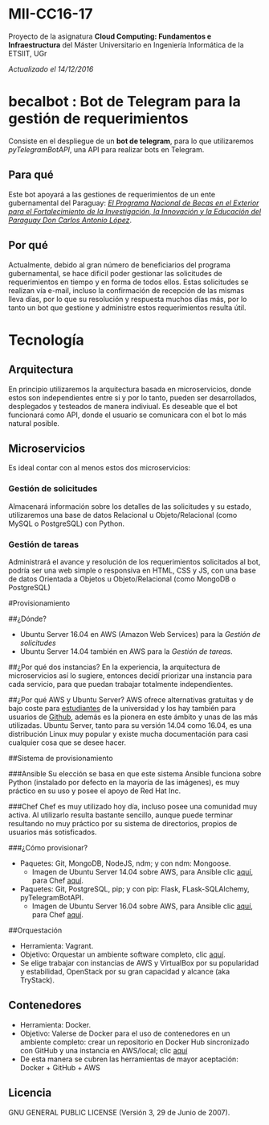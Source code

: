# MII-CC16-17
Proyecto de la asignatura **Cloud Computing: Fundamentos e Infraestructura** del Máster Universitario en Ingeniería Informática de la ETSIIT, UGr

*Actualizado el 14/12/2016*

# becalbot : Bot de Telegram para la gestión de requerimientos 
Consiste en el despliegue de un **bot de telegram**, para lo que utilizaremos *pyTelegramBotAPI*, una API para realizar bots en Telegram.

## Para qué
Este bot apoyará a las gestiones de requerimientos de un ente gubernamental del Paraguay: [*El Programa Nacional de Becas en el Exterior para el Fortalecimiento de la Investigación, la Innovación y la Educación del Paraguay Don Carlos Antonio López*](http://www.becal.gov.py/). 

## Por qué
Actualmente, debido al gran número de beneficiarios del programa gubernamental, se hace díficil poder gestionar las solicitudes de requerimientos en tiempo y en forma de todos ellos. Estas solicitudes se realizan vía e-mail, incluso la confirmación de recepción de las mismas lleva días, por lo que su resolución y respuesta muchos días más, por lo tanto un bot que gestione y administre estos requerimientos resulta útil.

# Tecnología
## Arquitectura
En principio utilizaremos la arquitectura basada en microservicios, donde estos son independientes entre si y por lo tanto, pueden ser desarrollados, desplegados y testeados de manera indiviual. Es deseable que el bot funcionará como API, donde el usuario se comunicara con el bot lo más natural posible.

## Microservicios
Es ideal contar con al menos estos dos microservicios:

### Gestión de solicitudes 
Almacenará información sobre los detalles de las solicitudes y su estado, utilizaremos una base de datos Relacional u Objeto/Relacional (como MySQL o PostgreSQL) con Python.

### Gestión de tareas
Administrará el avance y resolución de los requerimientos solicitados al bot, podría ser una web simple o responsiva en HTML, CSS y JS, con una base de datos Orientada a Objetos u Objeto/Relacional (como MongoDB o PostgreSQL)

#Provisionamiento

##¿Dónde? 
- Ubuntu Server 16.04 en AWS (Amazon Web Services) para la *Gestión de solicitudes*
- Ubuntu Server 14.04 también en AWS para la *Gestión de tareas*.

##¿Por qué dos instancias?
En la experiencia, la arquitectura de microservicios así lo sugiere, entonces decidí priorizar una instancia para cada servicio, para que puedan trabajar totalmente independientes.

##¿Por qué AWS y Ubuntu Server?
AWS ofrece alternativas gratuitas y de bajo coste para [estudiantes](https://aws.amazon.com/es/education/awseducate/) de la universidad y los hay también para usuarios de [Github](https://education.github.com/pack), además es la pionera en este ámbito y unas de las más utilizadas. Ubuntu Server, tanto para su versión 14.04 como 16.04, es una distribución Linux muy popular y existe mucha documentación para casi cualquier cosa que se desee hacer.

##Sistema de provisionamiento

###Ansible
Su elección se basa en que este sistema Ansible funciona sobre Python (instalado por defecto en la mayoría de las imágenes), es muy práctico en su uso y posee el apoyo de Red Hat Inc.

###Chef
Chef es muy utilizado hoy día, incluso posee una comunidad muy activa. Al utilizarlo resulta bastante sencillo, aunque puede terminar resultando no muy práctico por su sistema de directorios, propios de usuarios más sotisficados.

###¿Cómo provisionar?
+ Paquetes: Git, MongoDB, NodeJS, ndm; y con ndm: Mongoose.
  - Imagen de Ubuntu Server 14.04 sobre AWS, para Ansible clic [aquí](https://github.com/mmaguero/MII-CC16-17/tree/master/provision/ubuntu14.04/ansible), para Chef [aquí](https://github.com/mmaguero/MII-CC16-17/tree/master/provision/ubuntu14.04/chef). 
+ Paquetes: Git, PostgreSQL, pip; y con pip: Flask, FLask-SQLAlchemy, pyTelegramBotAPI.
  - Imagen de Ubuntu Server 16.04 sobre AWS, para Ansible clic [aquí](https://github.com/mmaguero/MII-CC16-17/tree/master/provision/ubuntu16.04/ansible), para Chef [aquí](https://github.com/mmaguero/MII-CC16-17/tree/master/provision/ubuntu16.04/chef). 

##Orquestación
+ Herramienta: Vagrant. 
+ Objetivo: Orquestar un ambiente software completo, clic [aquí](https://github.com/mmaguero/MII-CC16-17/tree/master/orquestacion/).
+ Se elige trabajar con instancias de AWS y VirtualBox por su popularidad y estabilidad, OpenStack por su gran capacidad y alcance (aka TryStack).

## Contenedores
+ Herramienta: Docker. 
+ Objetivo: Valerse de Docker para el uso de contenedores en un ambiente completo: crear un repositorio en Docker Hub sincronizado con GitHub y una instancia en AWS/local; clic [aquí](contenedor)
+ De esta manera se cubren las herramientas de mayor aceptación: Docker + GitHub + AWS

## Licencia
GNU GENERAL PUBLIC LICENSE (Versión 3, 29 de Junio de 2007).
